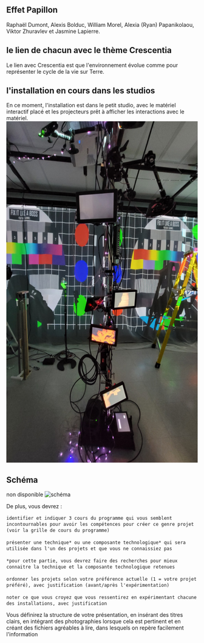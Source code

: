 ## **Effet Papillon**
Raphaël Dumont, Alexis Bolduc, William Morel, Alexia (Ryan) Papanikolaou, Viktor Zhuravlev et Jasmine Lapierre.
## le lien de chacun avec le thème Crescentia
Le lien avec Crescentia est que l'environnement évolue comme pour représenter le cycle de la vie sur Terre.
## l'installation en cours dans les studios
En ce moment, l'installation est dans le petit studio, avec le matériel interactif placé et les projecteurs prêt à afficher les interactions avec le matériel.
![arbre](media/effet_papillon_arbre.jpg) 

## Schéma
non disponible
![schéma](media/.png)   

De plus, vous devrez :

    identifier et indiquer 3 cours du programme qui vous semblent incontournables pour avoir les compétences pour créer ce genre projet (voir la grille de cours du programme)

    présenter une technique* ou une composante technologique* qui sera utilisée dans l'un des projets et que vous ne connaissiez pas

    *pour cette partie, vous devrez faire des recherches pour mieux connaitre la technique et la composante technologique retenues

    ordonner les projets selon votre préférence actuelle (1 = votre projet préféré), avec justification (avant/après l'expérimentation)

    noter ce que vous croyez que vous ressentirez en expérimentant chacune des installations, avec justification

Vous définirez la structure de votre présentation, en insérant des titres clairs, en intégrant des photographies lorsque cela est pertinent et en créant des fichiers agréables à lire, dans lesquels on repère facilement l'information
